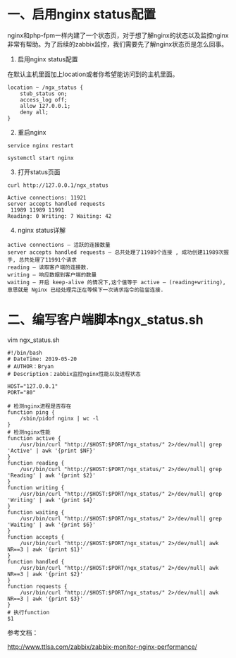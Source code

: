 # 一、启用nginx status配置

nginx和php-fpm一样内建了一个状态页，对于想了解nginx的状态以及监控nginx非常有帮助。为了后续的zabbix监控，我们需要先了解nginx状态页是怎么回事。

1. 启用nginx status配置

在默认主机里面加上location或者你希望能访问到的主机里面。

```
location ~ /ngx_status {
    stub_status on;
    access_log off;
    allow 127.0.0.1;
    deny all;
}
```
2. 重启nginx
```
service nginx restart

systemctl start nginx
```

3. 打开status页面
```
curl http://127.0.0.1/ngx_status

Active connections: 11921 
server accepts handled requests
 11989 11989 11991 
Reading: 0 Writing: 7 Waiting: 42
```

4. nginx status详解
```
active connections – 活跃的连接数量
server accepts handled requests — 总共处理了11989个连接 , 成功创建11989次握手, 总共处理了11991个请求
reading — 读取客户端的连接数.
writing — 响应数据到客户端的数量
waiting — 开启 keep-alive 的情况下,这个值等于 active – (reading+writing), 意思就是 Nginx 已经处理完正在等候下一次请求指令的驻留连接.
```

# 二、编写客户端脚本ngx_status.sh

vim ngx_status.sh

```
#!/bin/bash
# DateTime: 2019-05-20
# AUTHOR：Bryan
# Description：zabbix监控nginx性能以及进程状态

HOST="127.0.0.1"
PORT="80"

# 检测nginx进程是否存在
function ping {
    /sbin/pidof nginx | wc -l 
}
# 检测nginx性能
function active {
    /usr/bin/curl "http://$HOST:$PORT/ngx_status/" 2>/dev/null| grep 'Active' | awk '{print $NF}'
}
function reading {
    /usr/bin/curl "http://$HOST:$PORT/ngx_status/" 2>/dev/null| grep 'Reading' | awk '{print $2}'
}
function writing {
    /usr/bin/curl "http://$HOST:$PORT/ngx_status/" 2>/dev/null| grep 'Writing' | awk '{print $4}'
}
function waiting {
    /usr/bin/curl "http://$HOST:$PORT/ngx_status/" 2>/dev/null| grep 'Waiting' | awk '{print $6}'
}
function accepts {
    /usr/bin/curl "http://$HOST:$PORT/ngx_status/" 2>/dev/null| awk NR==3 | awk '{print $1}'
}
function handled {
    /usr/bin/curl "http://$HOST:$PORT/ngx_status/" 2>/dev/null| awk NR==3 | awk '{print $2}'
}
function requests {
    /usr/bin/curl "http://$HOST:$PORT/ngx_status/" 2>/dev/null| awk NR==3 | awk '{print $3}'
}
# 执行function
$1
```

参考文档：

http://www.ttlsa.com/zabbix/zabbix-monitor-nginx-performance/ 
